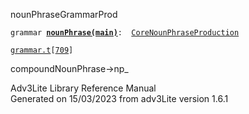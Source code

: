 <span class="title">nounPhrase</span><span class="type">GrammarProd</span>

`grammar `**[`nounPhrase(main)`](../object/nounPhrase(main).html)**` :   `[`CoreNounPhraseProduction`](../object/CoreNounPhraseProduction.html)

[`grammar.t`](../file/grammar.t.html)`[`[`709`](../source/grammar.t.html#709)`]`

<div class="gramrule">

compoundNounPhrase-\>np\_  

</div>

<div class="ftr">

Adv3Lite Library Reference Manual  
Generated on 15/03/2023 from adv3Lite version 1.6.1

</div>
